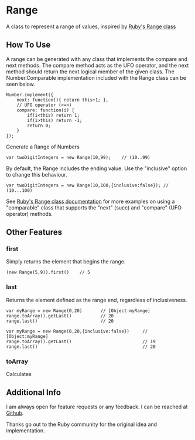 Range
=====

A class to represent a range of values, inspired by [Ruby's Range class](http://ruby-doc.org/core/classes/Range.html)


How To Use
----------

A range can be generated with any class that implements the compare and next methods. The compare method acts as the UFO operator, and the next method should return the next logical member of the given class. The Number.Comparable implementation included with the Range class can be seen below.

	Number.implement({
		next: function(){ return this+1; },
		// UFO operator (<=>)
		compare: function(i) {
			if(i<this) return 1;
			if(i>this) return -1;
			return 0;
		}
	});

Generate a Range of Numbers
	
	var twoDigitIntegers = new Range(10,99);	// (10..99)
	
By default, the Range includes the ending value. Use the "inclusive" option to change this behaviour.

	var twoDigitIntegers = new Range(10,100,{inclusive:false});	// (10...100)

See [Ruby's Range class documentation](http://ruby-doc.org/core/classes/Range.html) for more examples on using a "comparable" class that supports the "next" (succ) and "compare" (UFO operator) methods.

Other Features
--------------

### first
Simply returns the element that begins the range.
	
	(new Range(5,9)).first()	// 5

### last
Returns the element defined as the range end, regardless of inclusiveness.
	
	var myRange = new Range(0,20)		// [Object:myRange]
	range.toArray().getLast()			// 20
	range.last()						// 20

	var myRange = new Range(0,20,{inclusive:false})		// [Object:myRange]
	range.toArray().getLast()							// 19
	range.last()										// 20

### toArray
Calculates 

Additional Info
---------------

I am always open for feature requests or any feedback.
I can be reached at [Github](http://github.com/michaelficarra).

Thanks go out to the Ruby community for the original idea and implementation.
